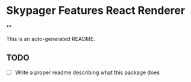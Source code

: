 # Skypager Features React Renderer

** 

This is an auto-generated README.

## TODO
 - [ ] Write a proper readme describing what this package does